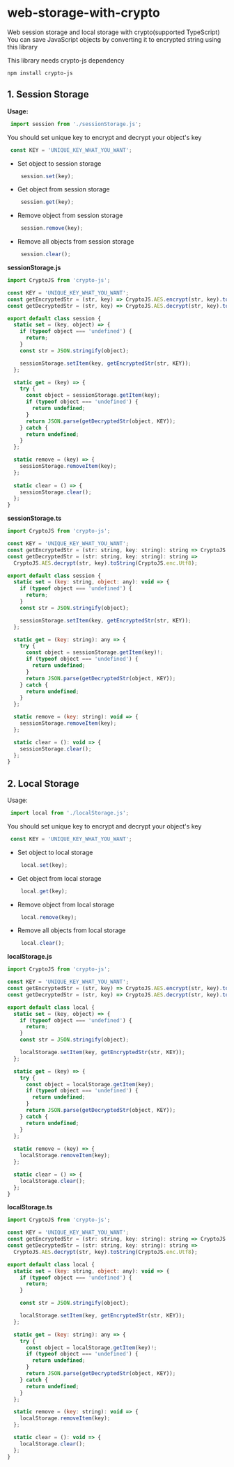 

# web-storage-with-crypto
Web session storage and local storage with crypto(supported TypeScript)
You can save JavaScript objects by converting it to encrypted string using this library

This library needs crypto-js dependency
```pos
npm install crypto-js
```

## 1. Session Storage

**Usage:** 
```javascript
 import session from './sessionStorage.js';
```	    
You should set unique key to encrypt and decrypt your object's key
```javascript
 const KEY = 'UNIQUE_KEY_WHAT_YOU_WANT';
```	
* Set object to session storage 
  ```javascript
   session.set(key);
  ```
* Get object from session storage
  ```javascript
   session.get(key);
  ```
* Remove object from session storage
  ```javascript
   session.remove(key);
  ```
* Remove all objects from session storage
  ```javascript
   session.clear();
  ```

**sessionStorage.js**
```javascript
import CryptoJS from 'crypto-js';

const KEY = 'UNIQUE_KEY_WHAT_YOU_WANT';
const getEncryptedStr = (str, key) => CryptoJS.AES.encrypt(str, key).toString();
const getDecryptedStr = (str, key) => CryptoJS.AES.decrypt(str, key).toString(CryptoJS.enc.Utf8);

export default class session {
  static set = (key, object) => {
    if (typeof object === 'undefined') {
      return;
    }
    const str = JSON.stringify(object);

    sessionStorage.setItem(key, getEncryptedStr(str, KEY));
  };

  static get = (key) => {
    try {
      const object = sessionStorage.getItem(key);
      if (typeof object === 'undefined') {
        return undefined;
      }
      return JSON.parse(getDecryptedStr(object, KEY));
    } catch {
      return undefined;
    }
  };

  static remove = (key) => {
    sessionStorage.removeItem(key);
  };
  
  static clear = () => {
    sessionStorage.clear();
  };
}
```

**sessionStorage.ts**
```javascript
import CryptoJS from 'crypto-js';

const KEY = 'UNIQUE_KEY_WHAT_YOU_WANT';
const getEncryptedStr = (str: string, key: string): string => CryptoJS.AES.encrypt(str, key).toString();
const getDecryptedStr = (str: string, key: string): string =>
  CryptoJS.AES.decrypt(str, key).toString(CryptoJS.enc.Utf8);

export default class session {
  static set = (key: string, object: any): void => {
    if (typeof object === 'undefined') {
      return;
    }
    const str = JSON.stringify(object);

    sessionStorage.setItem(key, getEncryptedStr(str, KEY));
  };

  static get = (key: string): any => {
    try {
      const object = sessionStorage.getItem(key)!;
      if (typeof object === 'undefined') {
        return undefined;
      }
      return JSON.parse(getDecryptedStr(object, KEY));
    } catch {
      return undefined;
    }
  };

  static remove = (key: string): void => {
    sessionStorage.removeItem(key);
  };

  static clear = (): void => {
    sessionStorage.clear();
  };
}
```

## 2. Local Storage

 
Usage: 
```javascript	
 import local from './localStorage.js';
```	    
You should set unique key to encrypt and decrypt your object's key
```javascript
 const KEY = 'UNIQUE_KEY_WHAT_YOU_WANT';
```	
* Set object to local storage 
  ```javascript
   local.set(key);
  ```
* Get object from local storage
  ```javascript
   local.get(key);
  ```
* Remove object from local storage
  ```javascript
   local.remove(key);
  ```
* Remove all objects from local storage
  ```javascript
   local.clear();
  ```
  
**localStorage.js**
```javascript
import CryptoJS from 'crypto-js';

const KEY = 'UNIQUE_KEY_WHAT_YOU_WANT';
const getEncryptedStr = (str, key) => CryptoJS.AES.encrypt(str, key).toString();
const getDecryptedStr = (str, key) => CryptoJS.AES.decrypt(str, key).toString(CryptoJS.enc.Utf8);

export default class local {
  static set = (key, object) => {
    if (typeof object === 'undefined') {
      return;
    }
    const str = JSON.stringify(object);

    localStorage.setItem(key, getEncryptedStr(str, KEY));
  };

  static get = (key) => {
    try {
      const object = localStorage.getItem(key);
      if (typeof object === 'undefined') {
        return undefined;
      }
      return JSON.parse(getDecryptedStr(object, KEY));
    } catch {
      return undefined;
    }
  };
  
  static remove = (key) => {
    localStorage.removeItem(key);
  };

  static clear = () => {
    localStorage.clear();
  };
}
```

**localStorage.ts**
```javascript
import CryptoJS from 'crypto-js';

const KEY = 'UNIQUE_KEY_WHAT_YOU_WANT';
const getEncryptedStr = (str: string, key: string): string => CryptoJS.AES.encrypt(str, key).toString();
const getDecryptedStr = (str: string, key: string): string =>
  CryptoJS.AES.decrypt(str, key).toString(CryptoJS.enc.Utf8);

export default class local {
  static set = (key: string, object: any): void => {
    if (typeof object === 'undefined') {
      return;
    }

    const str = JSON.stringify(object);

    localStorage.setItem(key, getEncryptedStr(str, KEY));
  };

  static get = (key: string): any => {
    try {
      const object = localStorage.getItem(key)!;
      if (typeof object === 'undefined') {
        return undefined;
      }
      return JSON.parse(getDecryptedStr(object, KEY));
    } catch {
      return undefined;
    }
  };

  static remove = (key: string): void => {
    localStorage.removeItem(key);
  };

  static clear = (): void => {
    localStorage.clear();
  };
}
```
